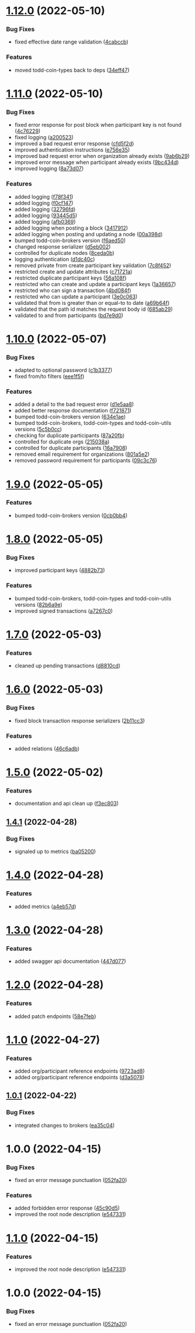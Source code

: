 # [1.12.0](https://github.com/xilution/todd-coin-api/compare/v1.11.0...v1.12.0) (2022-05-10)


### Bug Fixes

* fixed effective date range validation ([4cabccb](https://github.com/xilution/todd-coin-api/commit/4cabccb6850ed7bde5cfa6166c83d7c1c9190c1e))


### Features

* moved todd-coin-types back to deps ([34eff47](https://github.com/xilution/todd-coin-api/commit/34eff476810107709b4d4d181c34de516b2016b3))

# [1.11.0](https://github.com/xilution/todd-coin-api/compare/v1.10.0...v1.11.0) (2022-05-10)


### Bug Fixes

* fixed error response for post block when participant key is not found ([4c76229](https://github.com/xilution/todd-coin-api/commit/4c762299582855f8920eb0d4f36d5220450f17cf))
* fixed logging ([a200523](https://github.com/xilution/todd-coin-api/commit/a200523977cbecdfe2bb8278cf5d42eb7aef6617))
* improved a bad request error response ([cfd5f2d](https://github.com/xilution/todd-coin-api/commit/cfd5f2d7eba21a9ba574fc7c51f7a0c4543a16bd))
* improved authentication instructions ([e756e35](https://github.com/xilution/todd-coin-api/commit/e756e35eeb3666d0d3c50f71facdb58d626be624))
* improved bad request error when organization already exists ([9ab6b29](https://github.com/xilution/todd-coin-api/commit/9ab6b2927785e8f3711a2b85a711a349b31eba55))
* improved error message when participant already exists ([9bc434d](https://github.com/xilution/todd-coin-api/commit/9bc434dc842173fe97a4ac39733ce682abecaa60))
* improved logging ([8a73d07](https://github.com/xilution/todd-coin-api/commit/8a73d079e7a69b380daf1447a867d9a690a068d9))


### Features

* added logging ([f78f341](https://github.com/xilution/todd-coin-api/commit/f78f34116814fd0b34c572d2f43cfe425516e4ea))
* added logging ([f0cf147](https://github.com/xilution/todd-coin-api/commit/f0cf1476261f7c0af7053329bb49103acbc82320))
* added logging ([32796fd](https://github.com/xilution/todd-coin-api/commit/32796fd6da02f46a5acacdf9fdc19715ae45de55))
* added logging ([93445d5](https://github.com/xilution/todd-coin-api/commit/93445d52aaa98f18b5259080e7610c511c9484a3))
* added logging ([afb0369](https://github.com/xilution/todd-coin-api/commit/afb0369d44d2046ccf2339d0b67c741fc1893ece))
* added logging when posting a block ([3417912](https://github.com/xilution/todd-coin-api/commit/3417912fef76f738b19155953945c9dff35a8230))
* added logging when posting and updating a node ([00a398d](https://github.com/xilution/todd-coin-api/commit/00a398da019688a8520baa57233ea18387ced7e3))
* bumped todd-coin-brokers version ([f6aed50](https://github.com/xilution/todd-coin-api/commit/f6aed5062fe92bf3850ef9da272323f67f4af228))
* changed response serializer ([d5eb002](https://github.com/xilution/todd-coin-api/commit/d5eb002eaabb8992ea8758a247242dbe43a8dc31))
* controlled for duplicate nodes ([8ceda0b](https://github.com/xilution/todd-coin-api/commit/8ceda0b48fbb0a8043b1454816b9062012385453))
* logging authentication ([d1dc40c](https://github.com/xilution/todd-coin-api/commit/d1dc40c00527ab5d7e5c34c9d9b010c82b2a2c44))
* removed private from create participant key validation ([7c8f452](https://github.com/xilution/todd-coin-api/commit/7c8f4524276bb83542ea4b0aaafeaff59dfe5b2e))
* restricted create and update attributes ([c71721a](https://github.com/xilution/todd-coin-api/commit/c71721af25aa4a2f1c450effa51fff278e5b2196))
* restricted duplicate participant keys ([56a108f](https://github.com/xilution/todd-coin-api/commit/56a108f30ed72523ffaf583bce90d93a89a81d52))
* restricted who can create and update a participant keys ([1a36657](https://github.com/xilution/todd-coin-api/commit/1a366575c529a78dea6256bfbba4452b3bf04172))
* restricted who can sign a transaction ([4bd084f](https://github.com/xilution/todd-coin-api/commit/4bd084f4696dca53ab870ddf52a6d8fe637ff319))
* restricted who can update a participant ([3e0c063](https://github.com/xilution/todd-coin-api/commit/3e0c063a62af328d4ea4cf4e812762947dd9883d))
* validated that from is greater than or equal-to to date ([a69b64f](https://github.com/xilution/todd-coin-api/commit/a69b64f770fa5087a1c195ae8e387d08076ba38c))
* validated that the path id matches the request body id ([685ab29](https://github.com/xilution/todd-coin-api/commit/685ab29c9395bc34eff574b1ba19511dfdacc5a3))
* validated to and from participants ([bd7e9d0](https://github.com/xilution/todd-coin-api/commit/bd7e9d0c842f0fa1f1e6b7401369520bcdba9b26))

# [1.10.0](https://github.com/xilution/todd-coin-api/compare/v1.9.0...v1.10.0) (2022-05-07)


### Bug Fixes

* adapted to optional password ([c1b3377](https://github.com/xilution/todd-coin-api/commit/c1b3377b822b2dd91a3ea93a15dc0ae52a416c04))
* fixed from/to filters ([eee1f5f](https://github.com/xilution/todd-coin-api/commit/eee1f5f204f79f056774947bcc7a134b3e0364b9))


### Features

* added a detail to the bad request error ([d1e5aa8](https://github.com/xilution/todd-coin-api/commit/d1e5aa81ed2517d18f7f20ef3757b8f8c321409c))
* added better response documentation ([f721871](https://github.com/xilution/todd-coin-api/commit/f7218715d12228001e6a0b4cd5bfc9e61d51a751))
* bumped todd-coin-brokers version ([634e1ae](https://github.com/xilution/todd-coin-api/commit/634e1ae1c442b6c5c0fbc8b21dc13df66bd63c8d))
* bumped todd-coin-brokers, todd-coin-types and todd-coin-utils versions ([5c5b0cc](https://github.com/xilution/todd-coin-api/commit/5c5b0cc120bb719c9868117f8cbf8df520e00962))
* checking for duplicate participants ([87a20fb](https://github.com/xilution/todd-coin-api/commit/87a20fb109522273f57cf60b804cdb971f471717))
* controlled for duplicate orgs ([215038a](https://github.com/xilution/todd-coin-api/commit/215038a9f06cb75ef30012112f27ba86856c0581))
* controlled for duplicate participants ([16a7908](https://github.com/xilution/todd-coin-api/commit/16a7908d7e602a3f9589cb3772d5f34b2b13c98f))
* removed email requirement for organizations ([801a5e2](https://github.com/xilution/todd-coin-api/commit/801a5e2e3da5bdb1960f6d2d3db4bb5e5e0e01a8))
* removed password requirement for participants ([09c3c76](https://github.com/xilution/todd-coin-api/commit/09c3c7603a3afbf1dc26ab49bb9c590b9e11343c))

# [1.9.0](https://github.com/xilution/todd-coin-api/compare/v1.8.0...v1.9.0) (2022-05-05)


### Features

* bumped todd-coin-brokers version ([0cb0bb4](https://github.com/xilution/todd-coin-api/commit/0cb0bb4b3ea48ca7b7c9d3b67c0603a84fc9645b))

# [1.8.0](https://github.com/xilution/todd-coin-api/compare/v1.7.0...v1.8.0) (2022-05-05)


### Bug Fixes

* improved participant keys ([4882b73](https://github.com/xilution/todd-coin-api/commit/4882b73c74cfe8455eb5cd7c7259e4eb3ad3ffb7))


### Features

* bumped todd-coin-brokers, todd-coin-types and todd-coin-utils versions ([82b6a9e](https://github.com/xilution/todd-coin-api/commit/82b6a9ed0ec4d43783265a4fb8adf824544fdd22))
* improved signed transactions ([a7267c0](https://github.com/xilution/todd-coin-api/commit/a7267c032e6809a47d131486b94e7a8e1ef2e57b))

# [1.7.0](https://github.com/xilution/todd-coin-api/compare/v1.6.0...v1.7.0) (2022-05-03)


### Features

* cleaned up pending transactions ([d8810cd](https://github.com/xilution/todd-coin-api/commit/d8810cd8dc023cd9447fa4288abdf8a93a6afff2))

# [1.6.0](https://github.com/xilution/todd-coin-api/compare/v1.5.0...v1.6.0) (2022-05-03)


### Bug Fixes

* fixed block transaction response serializers ([2b11cc3](https://github.com/xilution/todd-coin-api/commit/2b11cc3bd68a0b4da2c111c2cd4553369a2e6fdc))


### Features

* added relations ([46c6adb](https://github.com/xilution/todd-coin-api/commit/46c6adb4300933e23cb28ce831aeb064da7c26b4))

# [1.5.0](https://github.com/xilution/todd-coin-api/compare/v1.4.1...v1.5.0) (2022-05-02)


### Features

* documentation and api clean up ([f3ec803](https://github.com/xilution/todd-coin-api/commit/f3ec803c5ec7d75414abd28098812f8b34bc7c5f))

## [1.4.1](https://github.com/xilution/todd-coin-api/compare/v1.4.0...v1.4.1) (2022-04-28)


### Bug Fixes

* signaled up to metrics ([ba05200](https://github.com/xilution/todd-coin-api/commit/ba052000a50590169255fc410d8e0196f30655e8))

# [1.4.0](https://github.com/xilution/todd-coin-api/compare/v1.3.0...v1.4.0) (2022-04-28)


### Features

* added metrics ([a4eb57d](https://github.com/xilution/todd-coin-api/commit/a4eb57d5f818b872b963f7bf03505567e78db554))

# [1.3.0](https://github.com/xilution/todd-coin-api/compare/v1.2.0...v1.3.0) (2022-04-28)


### Features

* added swagger api documentation ([447d077](https://github.com/xilution/todd-coin-api/commit/447d077bf89daa5fed0f5980b5baa44327610289))

# [1.2.0](https://github.com/xilution/todd-coin-api/compare/v1.1.0...v1.2.0) (2022-04-28)


### Features

* added patch endpoints ([58e7feb](https://github.com/xilution/todd-coin-api/commit/58e7febf949013f6463054d6612b83293f410a74))

# [1.1.0](https://github.com/xilution/todd-coin-api/compare/v1.0.1...v1.1.0) (2022-04-27)


### Features

* added org/participant reference endpoints ([9723ad8](https://github.com/xilution/todd-coin-api/commit/9723ad8fbc064d8329c8d9dcabdd63b0f86e5bcd))
* added org/participant reference endpoints ([d3a5078](https://github.com/xilution/todd-coin-api/commit/d3a5078e69d87552cb0c6d30dc97931c7b69b0fc))

## [1.0.1](https://github.com/xilution/todd-coin-api/compare/v1.0.0...v1.0.1) (2022-04-22)


### Bug Fixes

* integrated changes to brokers ([ea35c04](https://github.com/xilution/todd-coin-api/commit/ea35c04fceb3203cd098c0d1b5e677b94db091ae))

# 1.0.0 (2022-04-15)


### Bug Fixes

* fixed an error message punctuation ([052fa20](https://github.com/xilution/todd-coin-api/commit/052fa2048609d25842a5713b0b453c686220817a))


### Features

* added forbidden error response ([45c90d5](https://github.com/xilution/todd-coin-api/commit/45c90d5c54f968b2a5f204c9cf9f897a37f1f5cd))
* improved the root node description ([e547331](https://github.com/xilution/todd-coin-api/commit/e5473311f82da54dacfb1636133b5127fb004c23))

# [1.1.0](https://github.com/xilution/todd-coin-api/compare/v1.0.0...v1.1.0) (2022-04-15)


### Features

* improved the root node description ([e547331](https://github.com/xilution/todd-coin-api/commit/e5473311f82da54dacfb1636133b5127fb004c23))

# 1.0.0 (2022-04-15)


### Bug Fixes

* fixed an error message punctuation ([052fa20](https://github.com/xilution/todd-coin-api/commit/052fa2048609d25842a5713b0b453c686220817a))
